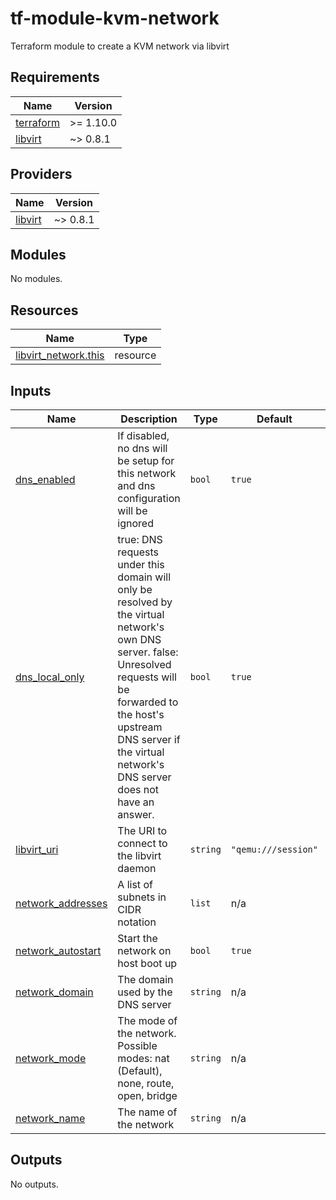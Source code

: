 # tf-module-kvm-network
Terraform module to create a KVM network via libvirt

<!-- BEGIN_TF_DOCS -->
## Requirements

| Name | Version |
|------|---------|
| <a name="requirement_terraform"></a> [terraform](#requirement\_terraform) | >= 1.10.0 |
| <a name="requirement_libvirt"></a> [libvirt](#requirement\_libvirt) | ~> 0.8.1 |

## Providers

| Name | Version |
|------|---------|
| <a name="provider_libvirt"></a> [libvirt](#provider\_libvirt) | ~> 0.8.1 |

## Modules

No modules.

## Resources

| Name | Type |
|------|------|
| [libvirt_network.this](https://registry.terraform.io/providers/dmacvicar/libvirt/latest/docs/resources/network) | resource |

## Inputs

| Name | Description | Type | Default | Required |
|------|-------------|------|---------|:--------:|
| <a name="input_dns_enabled"></a> [dns\_enabled](#input\_dns\_enabled) | If disabled, no dns will be setup for this network and dns configuration will be ignored | `bool` | `true` | no |
| <a name="input_dns_local_only"></a> [dns\_local\_only](#input\_dns\_local\_only) | true: DNS requests under this domain will only be resolved by the virtual network's own DNS server. false: Unresolved requests will be forwarded to the host's upstream DNS server if the virtual network's DNS server does not have an answer. | `bool` | `true` | no |
| <a name="input_libvirt_uri"></a> [libvirt\_uri](#input\_libvirt\_uri) | The URI to connect to the libvirt daemon | `string` | `"qemu:///session"` | no |
| <a name="input_network_addresses"></a> [network\_addresses](#input\_network\_addresses) | A list of subnets in CIDR notation | `list` | n/a | yes |
| <a name="input_network_autostart"></a> [network\_autostart](#input\_network\_autostart) | Start the network on host boot up | `bool` | `true` | no |
| <a name="input_network_domain"></a> [network\_domain](#input\_network\_domain) | The domain used by the DNS server | `string` | n/a | yes |
| <a name="input_network_mode"></a> [network\_mode](#input\_network\_mode) | The mode of the network. Possible modes: nat (Default), none, route, open, bridge | `string` | n/a | yes |
| <a name="input_network_name"></a> [network\_name](#input\_network\_name) | The name of the network | `string` | n/a | yes |

## Outputs

No outputs.
<!-- END_TF_DOCS -->
